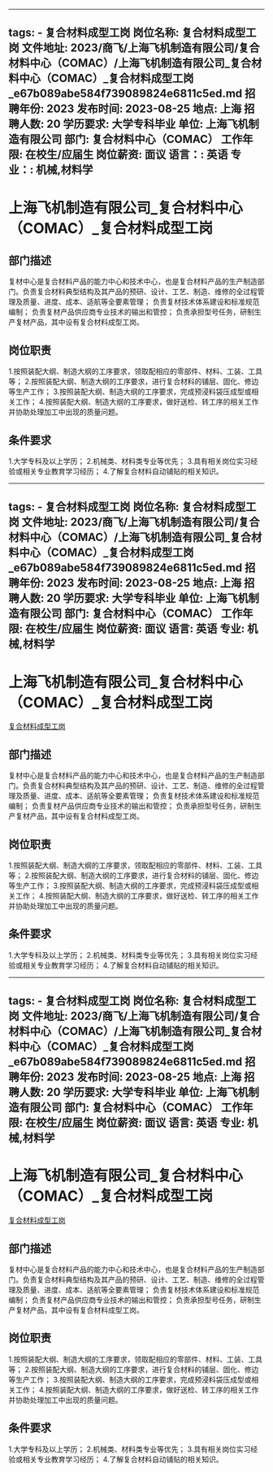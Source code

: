 
---
tags:
    - 复合材料成型工岗
岗位名称: 复合材料成型工岗
文件地址: 2023/商飞/上海飞机制造有限公司/复合材料中心（COMAC）/上海飞机制造有限公司_复合材料中心（COMAC）_复合材料成型工岗_e67b089abe584f739089824e6811c5ed.md
招聘年份: 2023
发布时间: 2023-08-25
地点: 上海
招聘人数: 20
学历要求: 大学专科毕业
单位: 上海飞机制造有限公司
部门: 复合材料中心（COMAC）
工作年限: 在校生/应届生
岗位薪资: 面议
语言：: 英语
专业：: 机械,材料学
---

# 上海飞机制造有限公司_复合材料中心（COMAC）_复合材料成型工岗

## 部门描述

复材中心是复合材料产品的能力中心和技术中心，也是复合材料产品的生产制造部门。负责复合材料典型结构及其产品的预研、设计、工艺、制造、维修的全过程管理及质量、进度、成本、适航等全要素管理；
负责复材技术体系建设和标准规范编制；
负责复材产品供应商专业技术的输出和管控；
负责承担型号任务，研制生产复材产品，其中设有复合材料成型工岗。

## 岗位职责

1.按照装配大纲、制造大纲的工序要求，领取配相应的零部件、材料、工装、工具等；
 2.按照装配大纲、制造大纲的工序要求，进行复合材料的铺层、固化、修边等生产工作；
 3.按照装配大纲、制造大纲的工序要求，完成预浸料袋压成型或相关工作；
 4.按照装配大纲、制造大纲的工序要求，做好送检、转工序的相关工作并协助处理加工中出现的质量问题。

 ## 条件要求

1.大学专科及以上学历；
 2.机械类、材料类专业等优先；
 3.具有相关岗位实习经验或相关专业教育学习经历；
 4.了解复合材料自动铺贴的相关知识。

---
tags:
    - 复合材料成型工岗
岗位名称: 复合材料成型工岗
文件地址: 2023/商飞/上海飞机制造有限公司/复合材料中心（COMAC）/上海飞机制造有限公司_复合材料中心（COMAC）_复合材料成型工岗_e67b089abe584f739089824e6811c5ed.md
招聘年份: 2023
发布时间: 2023-08-25
地点: 上海
招聘人数: 20
学历要求: 大学专科毕业
单位: 上海飞机制造有限公司
部门: 复合材料中心（COMAC）
工作年限: 在校生/应届生
岗位薪资: 面议
语言: 英语
专业: 机械,材料学
---

# 上海飞机制造有限公司_复合材料中心（COMAC）_复合材料成型工岗

[复合材料成型工岗](http://zhaopin.comac.cc/zp/ct/out/position/positionDetail?planid=e67b089abe584f739089824e6811c5ed)

## 部门描述

复材中心是复合材料产品的能力中心和技术中心，也是复合材料产品的生产制造部门。负责复合材料典型结构及其产品的预研、设计、工艺、制造、维修的全过程管理及质量、进度、成本、适航等全要素管理；
负责复材技术体系建设和标准规范编制；
负责复材产品供应商专业技术的输出和管控；
负责承担型号任务，研制生产复材产品，其中设有复合材料成型工岗。

## 岗位职责

1.按照装配大纲、制造大纲的工序要求，领取配相应的零部件、材料、工装、工具等；
 2.按照装配大纲、制造大纲的工序要求，进行复合材料的铺层、固化、修边等生产工作；
 3.按照装配大纲、制造大纲的工序要求，完成预浸料袋压成型或相关工作；
 4.按照装配大纲、制造大纲的工序要求，做好送检、转工序的相关工作并协助处理加工中出现的质量问题。

 ## 条件要求

1.大学专科及以上学历；
 2.机械类、材料类专业等优先；
 3.具有相关岗位实习经验或相关专业教育学习经历；
 4.了解复合材料自动铺贴的相关知识。

---
tags:
    - 复合材料成型工岗
岗位名称: 复合材料成型工岗
文件地址: 2023/商飞/上海飞机制造有限公司/复合材料中心（COMAC）/上海飞机制造有限公司_复合材料中心（COMAC）_复合材料成型工岗_e67b089abe584f739089824e6811c5ed.md
招聘年份: 2023
发布时间: 2023-08-25
地点: 上海
招聘人数: 20
学历要求: 大学专科毕业
单位: 上海飞机制造有限公司
部门: 复合材料中心（COMAC）
工作年限: 在校生/应届生
岗位薪资: 面议
语言: 英语
专业: 机械,材料学
---

# 上海飞机制造有限公司_复合材料中心（COMAC）_复合材料成型工岗

[复合材料成型工岗](http://zhaopin.comac.cc/zp/ct/out/position/positionDetail?planid=e67b089abe584f739089824e6811c5ed)


## 部门描述

复材中心是复合材料产品的能力中心和技术中心，也是复合材料产品的生产制造部门。负责复合材料典型结构及其产品的预研、设计、工艺、制造、维修的全过程管理及质量、进度、成本、适航等全要素管理；
负责复材技术体系建设和标准规范编制；
负责复材产品供应商专业技术的输出和管控；
负责承担型号任务，研制生产复材产品，其中设有复合材料成型工岗。

## 岗位职责

1.按照装配大纲、制造大纲的工序要求，领取配相应的零部件、材料、工装、工具等；
 2.按照装配大纲、制造大纲的工序要求，进行复合材料的铺层、固化、修边等生产工作；
 3.按照装配大纲、制造大纲的工序要求，完成预浸料袋压成型或相关工作；
 4.按照装配大纲、制造大纲的工序要求，做好送检、转工序的相关工作并协助处理加工中出现的质量问题。

 ## 条件要求

1.大学专科及以上学历；
 2.机械类、材料类专业等优先；
 3.具有相关岗位实习经验或相关专业教育学习经历；
 4.了解复合材料自动铺贴的相关知识。
